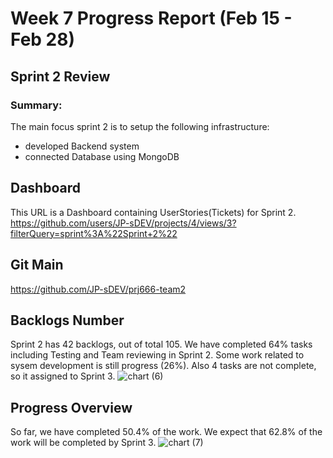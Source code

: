 # Week 7 Progress Report (Feb 15 - Feb 28)

## Sprint 2 Review

### Summary:
The main focus sprint 2 is to setup the following infrastructure: 
- developed Backend system
- connected Database using MongoDB


## Dashboard
This URL is a Dashboard containing UserStories(Tickets) for Sprint 2.
https://github.com/users/JP-sDEV/projects/4/views/3?filterQuery=sprint%3A%22Sprint+2%22

## Git Main 
https://github.com/JP-sDEV/prj666-team2

## Backlogs Number
Sprint 2 has 42 backlogs, out of total 105.
We have completed 64% tasks including Testing and Team reviewing in Sprint 2.
Some work related to sysem development is still progress (26%).
Also 4 tasks are not complete, so it assigned to Sprint 3.
![chart (6)](https://github.com/user-attachments/assets/5b0c6e12-860a-4160-a04f-ebaa4e4414bb)


## Progress Overview
So far, we have completed 50.4% of the work. We expect that 62.8% of the work will be completed by Sprint 3.
![chart (7)](https://github.com/user-attachments/assets/cfbf06b7-a885-4877-86a4-1d5d3620313f)


